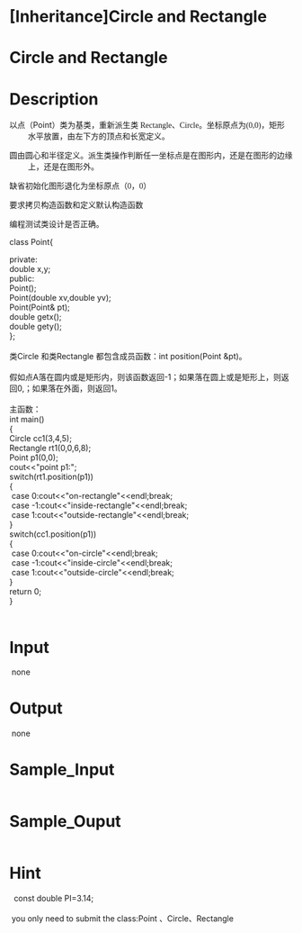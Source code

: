# [Inheritance]Circle and Rectangle

# Circle and Rectangle

# Description
<p class="MsoNormal" style="layout-grid-mode: char; margin-left: 24.75pt; text-indent: -24.75pt; mso-list: l0 level2 lfo1; tab-stops: list 24.75pt"><span style="font-family: 宋体; mso-bidi-font-size: 10.0pt; mso-ascii-font-family: &quot;Times New Roman&quot;; mso-hansi-font-family: &quot;Times New Roman&quot;">以点（</span><span lang="EN-US">Point</span><span style="font-family: 宋体; mso-bidi-font-size: 10.0pt; mso-ascii-font-family: &quot;Times New Roman&quot;; mso-hansi-font-family: &quot;Times New Roman&quot;">）类为基类，重新派生类 Rectangle、Circle。坐标原点为(0,0)，矩形水平放置，由左下方的顶点和长宽定义。</span></p>
<p class="MsoNormal" style="layout-grid-mode: char; margin-left: 24.75pt; text-indent: -24.75pt; mso-list: l0 level2 lfo1; tab-stops: list 24.75pt"><span style="font-family: 宋体; mso-bidi-font-size: 10.0pt; mso-ascii-font-family: &quot;Times New Roman&quot;; mso-hansi-font-family: &quot;Times New Roman&quot;">圆由圆心和半径定义。派生类操作判断任一坐标点是在图形内，还是在图形的边缘上，还是在图形外。</span></p>
<p class="MsoNormal" style="layout-grid-mode: char; margin-left: 24.75pt; text-indent: -24.75pt; mso-list: l0 level2 lfo1; tab-stops: list 24.75pt"><span style="font-family: 宋体; mso-bidi-font-size: 10.0pt; mso-ascii-font-family: &quot;Times New Roman&quot;; mso-hansi-font-family: &quot;Times New Roman&quot;">缺省初始化图形退化为坐标原点（0，0）</span></p>
<p class="MsoNormal" style="layout-grid-mode: char; margin-left: 24.75pt; text-indent: -24.75pt; mso-list: l0 level2 lfo1; tab-stops: list 24.75pt"><span style="font-family: 宋体; mso-bidi-font-size: 10.0pt; mso-ascii-font-family: &quot;Times New Roman&quot;; mso-hansi-font-family: &quot;Times New Roman&quot;">要求拷贝构造函数和定义默认构造函数</span></p>
<p class="MsoNormal" style="layout-grid-mode: char; margin-left: 24.75pt; text-indent: -24.75pt; mso-list: l0 level2 lfo1; tab-stops: list 24.75pt"><span style="font-family: 宋体; mso-bidi-font-size: 10.0pt; mso-ascii-font-family: &quot;Times New Roman&quot;; mso-hansi-font-family: &quot;Times New Roman&quot;">编程测试类设计是否正确。</span></p>
<p class="MsoNormal" style="layout-grid-mode: char; margin-left: 24.75pt; text-indent: -24.75pt; mso-list: l0 level2 lfo1; tab-stops: list 24.75pt">class Point{</p>
<div>private:</div>
<div>double x,y;</div>
<div>public:</div>
<div>Point();</div>
<div>Point(double xv,double yv);</div>
<div>Point(Point&amp; pt);</div>
<div>double getx();</div>
<div>double gety();</div>
<div>};</div>
<div>&nbsp;</div>
<div>
<div>类Circle 和类Rectangle 都包含成员函数：int position(Point &amp;pt)。&nbsp;</div>
<div>&nbsp;</div>
<div>假如点A落在圆内或是矩形内，则该函数返回-1；如果落在圆上或是矩形上，则返回0,；如果落在外面，则返回1。</div>
<div>&nbsp;</div>
<div>主函数：</div>
<div>
<div>int main()</div>
<div>{</div>
<div>Circle cc1(3,4,5);</div>
<div>Rectangle rt1(0,0,6,8);</div>
<div>Point p1(0,0);</div>
<div>cout&lt;&lt;&quot;point p1:&quot;;</div>
<div>switch(rt1.position(p1))</div>
<div>{</div>
<div>&nbsp;case 0:cout&lt;&lt;&quot;on-rectangle&quot;&lt;&lt;endl;break;</div>
<div>&nbsp;case -1:cout&lt;&lt;&quot;inside-rectangle&quot;&lt;&lt;endl;break;</div>
<div>&nbsp;case 1:cout&lt;&lt;&quot;outside-rectangle&quot;&lt;&lt;endl;break;</div>
<div>}</div>
<div>switch(cc1.position(p1))</div>
<div>{</div>
<div>&nbsp;case 0:cout&lt;&lt;&quot;on-circle&quot;&lt;&lt;endl;break;</div>
<div>&nbsp;case -1:cout&lt;&lt;&quot;inside-circle&quot;&lt;&lt;endl;break;</div>
<div>&nbsp;case 1:cout&lt;&lt;&quot;outside-circle&quot;&lt;&lt;endl;break;</div>
<div>}</div>
<div>return 0;</div>
<div>}</div>
</div>
</div>
<div>
<div>&nbsp;</div>
</div>

# Input
<p>&nbsp;none</p>

# Output
<p>&nbsp;none</p>

# Sample_Input
```

```

# Sample_Ouput
```

```

# Hint
<div>&nbsp;&nbsp;const double PI=3.14;</div>
<div>&nbsp;</div>
<div>&nbsp;you only need to submit the class:Point 、Circle、Rectangle&nbsp;</div>

